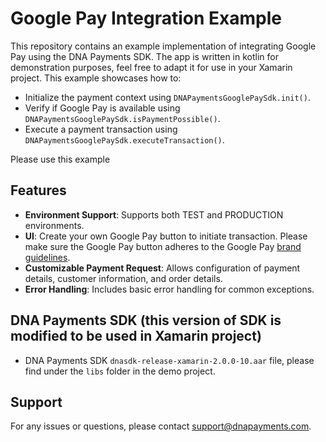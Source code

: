 # Google Pay Integration Example

This repository contains an example implementation of integrating Google Pay using the DNA Payments SDK. The app is written in kotlin for demonstration purposes, feel free to adapt it for use in your Xamarin project. This example showcases how to:

- Initialize the payment context using `DNAPaymentsGooglePaySdk.init()`.
- Verify if Google Pay is available using `DNAPaymentsGooglePaySdk.isPaymentPossible()`.
- Execute a payment transaction using `DNAPaymentsGooglePaySdk.executeTransaction()`.

Please use this example 
## Features

- **Environment Support**: Supports both TEST and PRODUCTION environments.
- **UI**: Create your own Google Pay button to initiate transaction. Please make sure the Google Pay button adheres to the Google Pay [brand guidelines](https://developers.google.com/pay/api/android/guides/brand-guidelines).
- **Customizable Payment Request**: Allows configuration of payment details, customer information, and order details.
- **Error Handling**: Includes basic error handling for common exceptions.

## DNA Payments SDK (this version of SDK is modified to be used in Xamarin project)

- DNA Payments SDK `dnasdk-release-xamarin-2.0.0-10.aar` file, please find under the `libs` folder in the demo project.

## Support

For any issues or questions, please contact [support@dnapayments.com](mailto:support@dnapayments.com).

